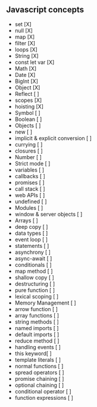 ## Javascript concepts
- set [X]
- null [X]
- map [X]
- filter [X]
- loops [X]
- String [X]
- const let var [X]
- Math [X]
- Date [X]
- BigInt [X]
- Object [X]
- Reflect [ ]
- scopes [X]
- hoisting [X]
- Symbol [ ]
- Boolean [ ]
- Objects [ ]
- new [ ]
- implicit & explicit conversion [ ]
- currying [ ]
- closures [ ]
- Number [ ]
- Strict mode [ ]
- variables [ ]
- callbacks [ ]
- promises [ ]
- call stack [ ]
- web APIs [ ]
- undefined [ ]
- Modules [ ]
- window & server objects [ ]
- Arrays [ ]
- deep copy [ ]
- data types [ ]
- event loop [ ]
- statements [ ]
- asynchrony [ ]
- async-await [ ]
- conditionals [ ]
- map method [ ]
- shallow copy [ ]
- destructuring [ ]
- pure function [ ]
- lexical scoping [ ]
- Memory Management [ ]
- arrow function [ ]
- array functions [ ]
- string methods [ ]
- named imports [ ]
- default imports [ ]
- reduce method [ ]
- handling events [ ]
- this keyword[ ]
- template literals [ ]
- normal functions [ ]
- spread operators [ ]
- promise chaining [ ]
- optional chaining [ ]
- conditional operator [ ]
- function expressions [ ]
